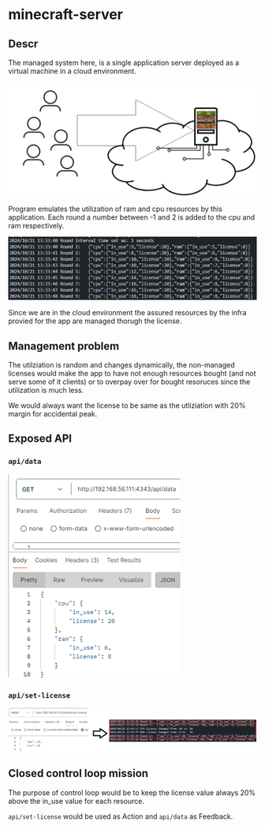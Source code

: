 # minecraft-server
## Descr
The managed system here, is a single application server deployed as a virtual machine in a cloud environment.

![](_img/4.png)

Program emulates the utilization of ram and cpu resources by this application. Each round a number between -1 and 2 is added to the cpu and ram respectively.

![](_img/1.png) 

Since we are in the cloud environment the assured resources by the infra provied for the app are managed thorugh the license. 

## Management problem

The utilziation is random and changes dynamically, the non-managed licenses would make the app to have not enough resources bought (and not serve some of it clients) or to overpay over for bought resoruces since the utilization is much less.

We would always want the license to be same as the utliziation with 20% margin for accidental peak.

## Exposed API
### `api/data`
![](_img/2.png)

### `api/set-license`
![](_img/3.png)


## Closed control loop mission

The purpose of control loop would be to keep the license value always 20% above the in_use value for each resource. 

`api/set-license` would be used as Action and `api/data` as Feedback.